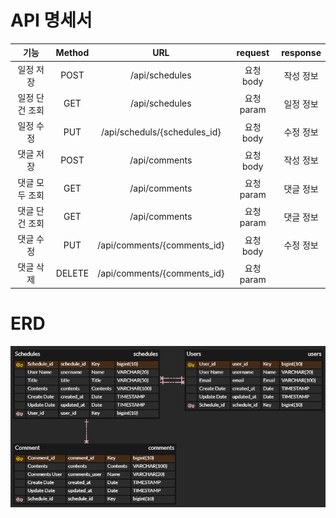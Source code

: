 # API 명세서
기능| Method |             URL              | request  |response
:---:|:------:|:----------------------------:|:--------:|:---:
일정 저장|  POST  |        /api/schedules        | 요청 body  |작성 정보
일정 단건 조회| GET |        /api/schedules        | 요청 param |일정 정보
일정 수정|  PUT   | /api/scheduls/{schedules_id} | 요청 body  |수정 정보
댓글 저장|  POST  |        /api/comments         | 요청 body  |작성 정보
댓글 모두 조회|  GET   |        /api/comments         | 요청 param |댓글 정보
댓글 단건 조회|  GET   |        /api/comments         | 요청 param |댓글 정보
댓글 수정|  PUT   | /api/comments/{comments_id}  | 요청 body  |수정 정보
댓글 삭제| DELETE | /api/comments/{comments_id}  | 요청 param |

# ERD
![txt](./image/ERD.png)